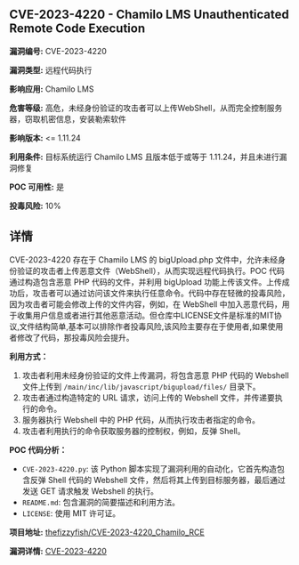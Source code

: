 ## CVE-2023-4220 - Chamilo LMS Unauthenticated Remote Code Execution

**漏洞编号:** CVE-2023-4220

**漏洞类型:** 远程代码执行

**影响应用:** Chamilo LMS

**危害等级:** 高危，未经身份验证的攻击者可以上传WebShell，从而完全控制服务器，窃取机密信息，安装勒索软件

**影响版本:** <= 1.11.24

**利用条件:** 目标系统运行 Chamilo LMS 且版本低于或等于 1.11.24，并且未进行漏洞修复

**POC 可用性:** 是

**投毒风险:** 10%

## 详情

CVE-2023-4220 存在于 Chamilo LMS 的 bigUpload.php 文件中，允许未经身份验证的攻击者上传恶意文件（WebShell），从而实现远程代码执行。POC 代码通过构造包含恶意 PHP 代码的文件，并利用 bigUpload 功能上传该文件。上传成功后，攻击者可以通过访问该文件来执行任意命令。代码中存在轻微的投毒风险，因为攻击者可能会修改上传的文件内容，例如，在 WebShell 中加入恶意代码，用于收集用户信息或者进行其他恶意活动。但仓库中LICENSE文件是标准的MIT协议,文件结构简单,基本可以排除作者投毒风险,该风险主要存在于使用者,如果使用者修改了代码，那投毒风险会提升。

**利用方式：**
1.  攻击者利用未经身份验证的文件上传漏洞，将包含恶意 PHP 代码的 Webshell 文件上传到 `/main/inc/lib/javascript/bigupload/files/` 目录下。
2.  攻击者通过构造特定的 URL 请求，访问上传的 Webshell 文件，并传递要执行的命令。
3.  服务器执行 Webshell 中的 PHP 代码，从而执行攻击者指定的命令。
4.  攻击者利用执行的命令获取服务器的控制权，例如，反弹 Shell。

**POC 代码分析：**
*   `CVE-2023-4220.py`: 该 Python 脚本实现了漏洞利用的自动化，它首先构造包含反弹 Shell 代码的 Webshell 文件，然后将其上传到目标服务器，最后通过发送 GET 请求触发 Webshell 的执行。
*   `README.md`: 包含漏洞的简要描述和利用方法。
*   `LICENSE`: 使用 MIT 许可证。

**项目地址:** [thefizzyfish/CVE-2023-4220_Chamilo_RCE](https://github.com/thefizzyfish/CVE-2023-4220_Chamilo_RCE)

**漏洞详情:** [CVE-2023-4220](https://nvd.nist.gov/vuln/detail/CVE-2023-4220)